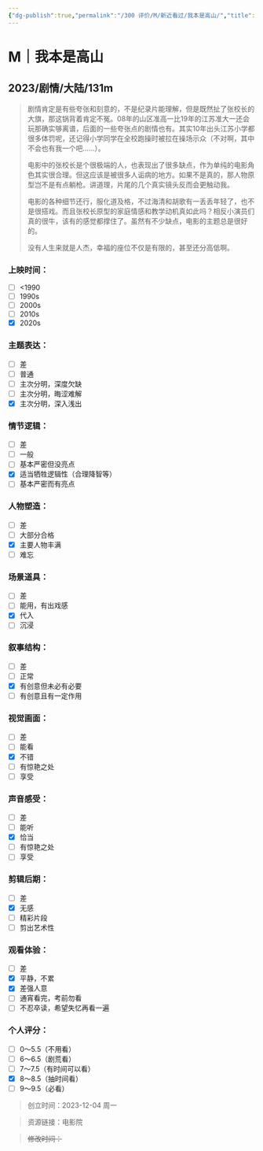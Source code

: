 ```yaml
---
{"dg-publish":true,"permalink":"/300 评价/M/新近看过/我本是高山/","title":"我本是高山","tags":["M","剧情"],"created":"2023-12-04T22:50:11.386+08:00","updated":"2024-01-12T12:02:26.010+08:00"}
---
```


# M｜我本是高山
## 2023/剧情/大陆/131m
>剧情肯定是有些夸张和刻意的，不是纪录片能理解，但是既然扯了张校长的大旗，那这锅背着肯定不冤。08年的山区准高一比19年的江苏准大一还会玩那确实够离谱，后面的一些夸张点的剧情也有。其实10年出头江苏小学都很多体罚呢，还记得小学同学在全校跑操时被拉在操场示众（不对啊，其中不会也有我一个吧……）。
>
>电影中的张校长是个很极端的人，也表现出了很多缺点，作为单纯的电影角色其实很合理。但这应该是被很多人诟病的地方。如果不是真的，那人物原型岂不是有点躺枪。讲道理，片尾的几个真实镜头反而会更触动我。
>
>电影的各种细节还行，服化道及格，不过海清和胡歌有一丢丢年轻了，也不是很搭戏。而且张校长原型的家庭情感和教学动机真如此吗？相反小演员们真的很牛，该有的感觉都撑住了。虽然有不少缺点，电影的主题总是很好的。
>
>没有人生来就是人杰，幸福的座位不仅是有限的，甚至还分高低啊。
### 上映时间：
- [ ] <1990
- [ ] 1990s
- [ ] 2000s
- [ ] 2010s
- [x] 2020s
### 主题表达：
- [ ] 差
- [ ] 普通
- [ ] 主次分明，深度欠缺
- [ ] 主次分明，晦涩难解
- [x] 主次分明，深入浅出
### 情节逻辑：
- [ ] 差
- [ ] 一般
- [ ] 基本严密但没亮点
- [x] 适当牺牲逻辑性（合理降智等）
- [ ] 基本严密而有亮点
### 人物塑造：
- [ ] 差
- [ ] 大部分合格
- [x] 主要人物丰满
- [ ] 难忘
### 场景道具：
- [ ] 差
- [ ] 能用，有出戏感
- [x] 代入
- [ ] 沉浸
### 叙事结构：
- [ ] 差
- [ ] 正常
- [x] 有创意但未必有必要
- [ ] 有创意且有一定作用
### 视觉画面：
- [ ] 差
- [ ] 能看
- [x] 不错
- [ ] 有惊艳之处
- [ ] 享受
### 声音感受：
- [ ] 差
- [ ] 能听
- [x] 恰当
- [ ] 有惊艳之处
- [ ] 享受
### 剪辑后期：
- [ ] 差
- [x] 无感
- [ ] 精彩片段
- [ ] 剪出艺术性
### 观看体验：
- [ ] 差
- [x] 平静，不累
- [x] 差强人意
- [ ] 通宵看完，考前勿看
- [ ] 不忍卒读，希望失忆再看一遍
### 个人评分：
- [ ] 0～5.5（不用看）
- [ ] 6～6.5（剧荒看）
- [ ] 7～7.5（有时间可以看）
- [x] 8～8.5（抽时间看）
- [ ] 9～9.5（必看）

>创立时间：2023-12-04 周一

>资源链接：电影院

>~~修改时间：~~



